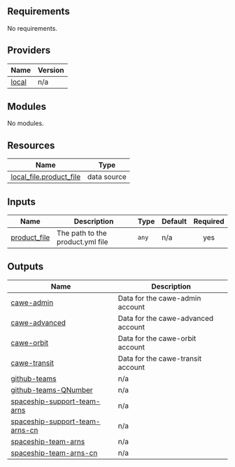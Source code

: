 <!-- BEGIN_TF_DOCS -->
## Requirements

No requirements.

## Providers

| Name | Version |
|------|---------|
| <a name="provider_local"></a> [local](#provider\_local) | n/a |

## Modules

No modules.

## Resources

| Name | Type |
|------|------|
| [local_file.product_file](https://registry.terraform.io/providers/hashicorp/local/latest/docs/data-sources/file) | data source |

## Inputs

| Name | Description | Type | Default | Required |
|------|-------------|------|---------|:--------:|
| <a name="input_product_file"></a> [product\_file](#input\_product\_file) | The path to the product.yml file | `any` | n/a | yes |

## Outputs

| Name | Description |
|------|-------------|
| <a name="output_cawe-admin"></a> [cawe-admin](#output\_cawe-admin) | Data for the cawe-admin account |
| <a name="output_cawe-advanced"></a> [cawe-advanced](#output\_cawe-advanced) | Data for the cawe-advanced account |
| <a name="output_cawe-orbit"></a> [cawe-orbit](#output\_cawe-orbit) | Data for the cawe-orbit account |
| <a name="output_cawe-transit"></a> [cawe-transit](#output\_cawe-transit) | Data for the cawe-transit account |
| <a name="output_github-teams"></a> [github-teams](#output\_github-teams) | n/a |
| <a name="output_github-teams-QNumber"></a> [github-teams-QNumber](#output\_github-teams-QNumber) | n/a |
| <a name="output_spaceship-support-team-arns"></a> [spaceship-support-team-arns](#output\_spaceship-support-team-arns) | n/a |
| <a name="output_spaceship-support-team-arns-cn"></a> [spaceship-support-team-arns-cn](#output\_spaceship-support-team-arns-cn) | n/a |
| <a name="output_spaceship-team-arns"></a> [spaceship-team-arns](#output\_spaceship-team-arns) | n/a |
| <a name="output_spaceship-team-arns-cn"></a> [spaceship-team-arns-cn](#output\_spaceship-team-arns-cn) | n/a |
<!-- END_TF_DOCS -->